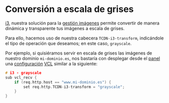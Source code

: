 # Conversión a escala de grises

[i3](./), nuestra solución para la [gestión imágenes](broken-reference) permite convertir de manera dinámica y transparente tus imágenes a escala de grises.

Para ello, hacemos uso de nuestra cabecera `TCDN-i3-transform`, indicándole el tipo de operación que deseamos; en este caso, `grayscale`.

Por ejemplo, si quisiéramos servir en escala de grises las imágenes de nuestro dominio `mi-dominio.es`, nos bastaría con desplegar desde el [panel](../../getting-started/dashboard/) una [configuración](../../getting-started/dashboard/autoprovisionamiento/) [VCL](../vcl/) similar a la siguiente:

```c
# i3 - grayscale
sub vcl_recv {
    if (req.http.host == "www.mi-dominio.es") {
        set req.http.TCDN-i3-transform = "grayscale";
    }
}

```
